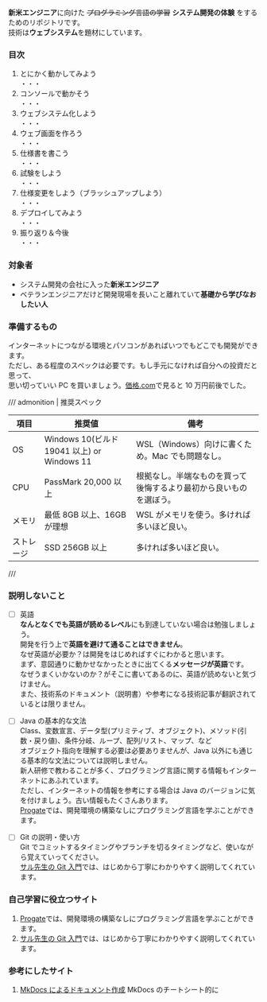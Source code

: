 <!-- TODO  -->

**新米エンジニア**に向けた ~~プログラミング言語の学習~~ **システム開発の体験** をするためのリポジトリです。  
技術は**ウェブシステム**を題材にしています。

### 目次

1. とにかく動かしてみよう  
   ・・・
2. コンソールで動かそう  
   ・・・
3. ウェブシステム化しよう  
   ・・・
4. ウェブ画面を作ろう  
   ・・・
5. 仕様書を書こう  
   ・・・
6. 試験をしよう  
   ・・・
7. 仕様変更をしよう（ブラッシュアップしよう）  
   ・・・
8. デプロイしてみよう  
   ・・・
9. 振り返り＆今後  
   ・・・

### 対象者

- システム開発の会社に入った**新米エンジニア**
- ベテランエンジニアだけど開発現場を長いこと離れていて**基礎から学びなおしたい人**

### 準備するもの

インターネットにつながる環境とパソコンがあればいつでもどこでも開発ができます。  
ただし、ある程度のスペックは必要です。もし手元になければ自分への投資だと思って、  
思い切っていい PC を買いましょう。[価格.com](https://kakaku.com/pc/note-pc/itemlist.aspx?pdf_Spec105=26,27,29,30&pdf_Spec307=256-&pdf_Spec308=8-&pdf_Spec311=20000-&pdf_so=p1)で見ると 10 万円前後でした。

/// admonition | 推奨スペック

| 項目       | 推奨値                                      | 備考                                                               |
| ---------- | ------------------------------------------- | ------------------------------------------------------------------ |
| OS         | Windows 10(ビルド 19041 以上) or Windows 11 | WSL（Windows）向けに書くため。Mac でも問題なし。                   |
| CPU        | PassMark 20,000 以上                        | 根拠なし。半端なものを買って後悔するより最初から良いものを選ぼう。 |
| メモリ     | 最低 8GB 以上、16GB が理想                  | WSL がメモリを使う。多ければ多いほど良い。                         |
| ストレージ | SSD 256GB 以上                              | 多ければ多いほど良い。                                             |

///

### 説明しないこと

- [ ] 英語  
       **なんとなくでも英語が読めるレベル**にも到達していない場合は勉強しましょう。  
       開発を行う上で**英語を避けて通ることはできません**。  
       なぜ英語が必要か？は開発をはじめればすぐにわかると思います。  
       まず、意図通りに動かせなかったときに出てくる**メッセージが英語**です。  
       なぜうまくいかないのか？がそこに書いてあるのに、英語が読めないと気づけません。  
       また、技術系のドキュメント（説明書）や参考になる技術記事が翻訳されているとは限りません。

- [ ] Java の基本的な文法  
       Class、変数宣言、データ型(プリミティブ、オブジェクト)、メソッド(引数・戻り値)、条件分岐、ループ、配列/リスト、マップ、など  
       オブジェクト指向を理解する必要は必要ありませんが、Java 以外にも通じる基本的な文法については説明しません。  
       新人研修で教わることが多く、プログラミング言語に関する情報もインターネットにあふれています。  
       ただし、インターネットの情報を参考にする場合は Java のバージョンに気を付けましょう。古い情報もたくさんあります。  
       [Progate](https://prog-8.com/)では、開発環境の構築なしにプログラミング言語を学ぶことができます。

- [ ] Git の説明・使い方  
       Git でコミットするタイミングやブランチを切るタイミングなど、使いながら覚えていってください。  
       [サル先生の Git 入門](https://backlog.com/ja/git-tutorial/)では、はじめから丁寧にわかりやすく説明してくれています。

### 自己学習に役立つサイト

1. [Progate](https://prog-8.com/)では、開発環境の構築なしにプログラミング言語を学ぶことができます。
2. [サル先生の Git 入門](https://backlog.com/ja/git-tutorial/)では、はじめから丁寧にわかりやすく説明してくれています。

### 参考にしたサイト

1. [MkDocs によるドキュメント作成](https://zenn.dev/mebiusbox/articles/81d977a72cee01) MkDocs のチートシート的に
